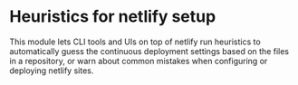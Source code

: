 # Heuristics for netlify setup

This module lets CLI tools and UIs on top of netlify run heuristics to automatically
guess the continuous deployment settings based on the files in a repository, or
warn about common mistakes when configuring or deploying netlify sites.
